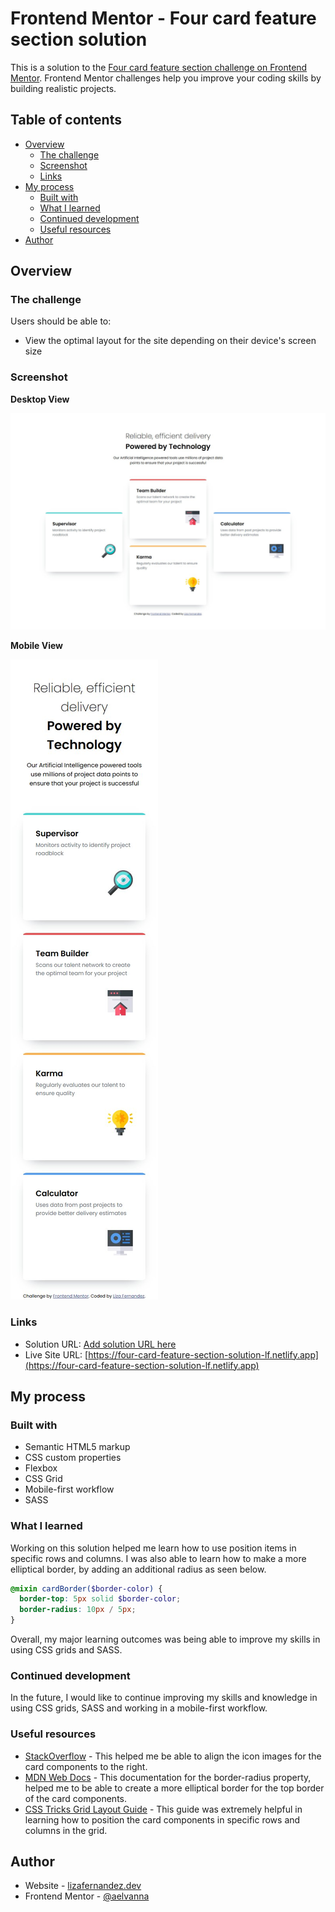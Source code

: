 # Frontend Mentor - Four card feature section solution

This is a solution to the [Four card feature section challenge on Frontend Mentor](https://www.frontendmentor.io/challenges/four-card-feature-section-weK1eFYK). Frontend Mentor challenges help you improve your coding skills by building realistic projects.

## Table of contents

- [Overview](#overview)
  - [The challenge](#the-challenge)
  - [Screenshot](#screenshot)
  - [Links](#links)
- [My process](#my-process)
  - [Built with](#built-with)
  - [What I learned](#what-i-learned)
  - [Continued development](#continued-development)
  - [Useful resources](#useful-resources)
- [Author](#author)

## Overview

### The challenge

Users should be able to:

- View the optimal layout for the site depending on their device's screen size

### Screenshot

**Desktop View**

![Desktop View Preview](./desktop-preview.jpg)

**Mobile View**

![Mobile View Preview](./mobile-preview.jpg)

### Links

- Solution URL: [Add solution URL here](https://your-solution-url.com)
- Live Site URL: [https://four-card-feature-section-solution-lf.netlify.app](https://four-card-feature-section-solution-lf.netlify.app)

## My process

### Built with

- Semantic HTML5 markup
- CSS custom properties
- Flexbox
- CSS Grid
- Mobile-first workflow
- SASS

### What I learned

Working on this solution helped me learn how to use position items in specific rows and columns. I was also able to learn how to make a more elliptical border, by adding an additional radius as seen below.

```scss
@mixin cardBorder($border-color) {
  border-top: 5px solid $border-color;
  border-radius: 10px / 5px;
}
```

Overall, my major learning outcomes was being able to improve my skills in using CSS grids and SASS.

### Continued development

In the future, I would like to continue improving my skills and knowledge in using CSS grids, SASS and working in a mobile-first workflow.

### Useful resources

- [StackOverflow](https://stackoverflow.com/questions/5214893/right-align-an-image-using-css-html) - This helped me be able to align the icon images for the card components to the right.
- [MDN Web Docs](https://developer.mozilla.org/en-US/docs/Web/CSS/border-radius) - This documentation for the border-radius property, helped me to be able to create a more elliptical border for the top border of the card components.
- [CSS Tricks Grid Layout Guide](https://css-tricks.com/snippets/css/complete-guide-grid/) - This guide was extremely helpful in learning how to position the card components in specific rows and columns in the grid.

## Author

- Website - [lizafernandez.dev](https://lizafernandez.dev)
- Frontend Mentor - [@aelvanna](https://www.frontendmentor.io/profile/aelvanna)

